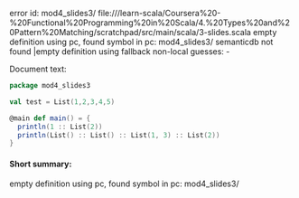 error id: mod4_slides3/
file://<WORKSPACE>/learn-scala/Coursera%20-%20Functional%20Programming%20in%20Scala/4.%20Types%20and%20Pattern%20Matching/scratchpad/src/main/scala/3-slides.scala
empty definition using pc, found symbol in pc: mod4_slides3/
semanticdb not found
|empty definition using fallback
non-local guesses:
	 -

Document text:

```scala
package mod4_slides3

val test = List(1,2,3,4,5)

@main def main() = {
  println(1 :: List(2))
  println(List() :: List() :: List(1, 3) :: List(2))
}
```

#### Short summary: 

empty definition using pc, found symbol in pc: mod4_slides3/